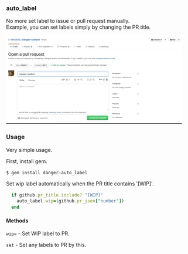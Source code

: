 ### auto_label

No more set label to issue or pull request manually.  
Example, you can set labels simply by changing the PR title.

![sample](gif/sample.gif)

### Usage

Very simple usage.  

First, install gem.

```
$ gem install danger-auto_label
```

Set wip label automatically when the PR title contains '[WIP]'.

```sample.rb
  if github.pr_title.include? "[WIP]"
    auto_label.wip=(github.pr_json["number"])
  end
```

#### Methods

`wip=` - Set WIP label to PR.

`set` - Set any labels to PR by this.
